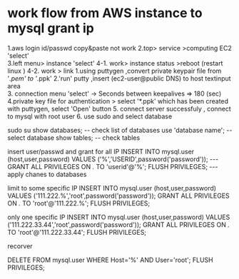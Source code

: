 # work flow from AWS instance to mysql grant ip 
1.aws login 
 id/passwd  copy&paste not work 
2.top> service >computing EC2  'select'  
3.left menu> instance 'select'
4-1. work> instance status >reboot (restart linux )
4-2. work > link 
1.using puttygen ,convert private keypair file from '*.pem'  to '*.ppk'
2.'run' putty ,insert (ec2-user@public DNS)  to host textinput area  
3. connection menu 'select' -> Seconds between keepalives  => 180 (sec) 
4.private key file for authentication > select '*.ppk' which has been created  with puttygen, select 'Open' button 
5. connect server successfuly , connect to mysql with root user
6. use sudo and select database
 
 sudo su
 show databases; -- check list of databases 
 use 'database name'; -- select database
 show tables;       -- check tables 
 
 
insert user/passwd and grant for all IP 
INSERT INTO mysql.user (host,user,password) VALUES ('%','USERID',password('password')); --- 
GRANT ALL PRIVILEGES ON *.* TO 'userid'@'%';
FLUSH PRIVILEGES; --- apply chanes to databases

limit to some specific IP
INSERT INTO mysql.user (host,user,password) VALUES ('111.222.%','root',password('password'));
GRANT ALL PRIVILEGES ON *.* TO 'root'@'111.222.%';
FLUSH PRIVILEGES;

only one specific IP
INSERT INTO mysql.user (host,user,password) VALUES ('111.222.33.44','root',password('password'));
GRANT ALL PRIVILEGES ON *.* TO 'root'@'111.222.33.44';
FLUSH PRIVILEGES;

recorver

DELETE FROM mysql.user WHERE Host='%' AND User='root';
FLUSH PRIVILEGES; 

